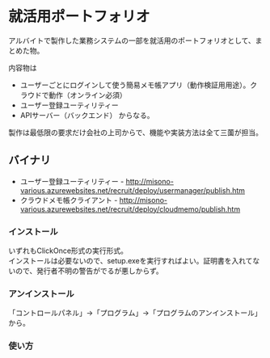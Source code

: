 就活用ポートフォリオ
==================

アルバイトで製作した業務システムの一部を就活用のポートフォリオとして、まとめた物。

内容物は
* ユーザーごとにログインして使う簡易メモ帳アプリ（動作検証用用途）。クラウドで動作（オンライン必須）
* ユーザー登録ユーティリティー
* APIサーバー（バックエンド）
からなる。

製作は最低限の要求だけ会社の上司からで、機能や実装方法は全て三薗が担当。

## バイナリ
* ユーザー登録ユーティリティー - http://misono-various.azurewebsites.net/recruit/deploy/usermanager/publish.htm
* クラウドメモ帳クライアント - http://misono-various.azurewebsites.net/recruit/deploy/cloudmemo/publish.htm

### インストール
いずれもClickOnce形式の実行形式。  
インストールは必要ないので、setup.exeを実行すればよい。証明書を入れてないので、発行者不明の警告がでるが悪しからず。

### アンインストール
「コントロールパネル」->「プログラム」->「プログラムのアンインストール」から。

### 使い方
